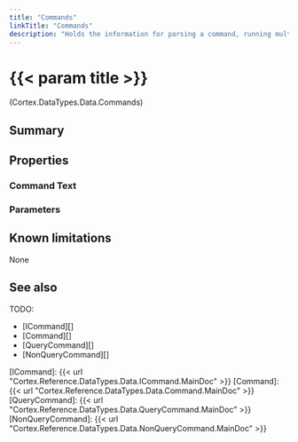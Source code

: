 ```yaml
---
title: "Commands"
linkTitle: "Commands"
description: "Holds the information for parsing a command, running multiple query and non query commands on a data source."
---
```


# {{< param title >}}

<p class="namespace">(Cortex.DataTypes.Data.Commands)</p>

## Summary

## Properties

### Command Text

### Parameters

## Known limitations

None

## See also

TODO:

- [ICommand][]
- [Command][]
- [QueryCommand][]
- [NonQueryCommand][]

[ICommand]: {{< url "Cortex.Reference.DataTypes.Data.ICommand.MainDoc" >}}
[Command]: {{< url "Cortex.Reference.DataTypes.Data.Command.MainDoc" >}}
[QueryCommand]: {{< url "Cortex.Reference.DataTypes.Data.QueryCommand.MainDoc" >}}
[NonQueryCommand]: {{< url "Cortex.Reference.DataTypes.Data.NonQueryCommand.MainDoc" >}}
